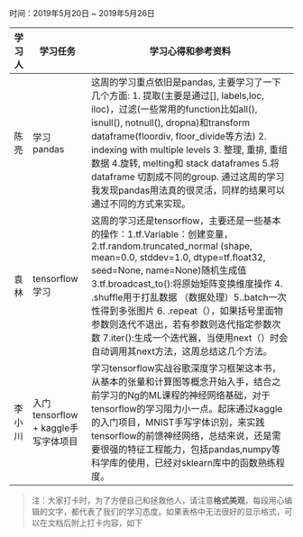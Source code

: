 ﻿时间：2019年5月20日 ~ 2019年5月26日

学习人|学习任务|学习心得和参考资料
------ | ------ | ------ 
陈亮 | 学习 pandas | 这周的学习重点依旧是pandas, 主要学习了一下几个方面: 1. 提取(主要是通过[], labels,loc, iloc)，过滤(一些常用的function比如all(), isnull(), notnull(), dropna)和transform dataframe(floordiv,  floor_divide等方法)  2. indexing with multiple levels  3. 整理, 重排, 重组数据  4.旋转, melting和 stack dataframes  5.将dataframe 切割成不同的group. 通过这周的学习我发现pandas用法真的很灵活，同样的结果可以通过不同的方式来实现。
袁林 |tensorflow学习 |这周的学习还是tensorflow，主要还是一些基本的操作：1.tf.Variable：创建变量，2.tf.random.truncated_normal (shape, mean=0.0, stddev=1.0, dtype=tf.float32, seed=None, name=None)随机生成值 3.tf.broadcast_to():将原始矩阵变换维度操作 4. .shuffle用于打乱数据 （数据处理）5..batch一次性得到多张图片 6. .repeat（），如果括号里面物参数则迭代不退出，若有参数则迭代指定参数次数 7.iter():生成一个迭代器，当使用next（）时会自动调用其next方法，这周总结这几个方法。
李小川 | 入门tensorflow + kaggle手写字体项目 | 学习tensorflow实战谷歌深度学习框架这本书，从基本的张量和计算图等概念开始入手，结合之前学习的Ng的ML课程的神经网络基础，对于tensorflow的学习阻力小一点。起床通过kaggle的入门项目，MNIST手写字体识别，来实践tensorflow的前馈神经网络，总结来说，还是需要很强的特征工程能力，包括pandas,numpy等科学库的使用，已经对sklearn库中的函数熟练程度。
> 注：大家打卡时，为了方便自己和拯救他人，请注意**格式美观**，每段用心编辑的文字，都代表了我们的学习态度。如果表格中无法很好的显示格式，可以在文档后附上打卡内容，如下

